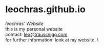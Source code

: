 # leochras.github.io
*leochras' Website*\
this is my personal website\
contact: leo@traussnigg.com\
for further information: look at my website.  \
